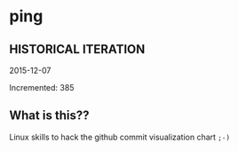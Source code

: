 # ping

## HISTORICAL ITERATION
2015-12-07

Incremented: 385

## What is this?? 
Linux skills to hack the github commit visualization chart `;-)`
